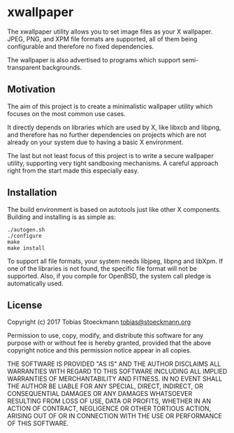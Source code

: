 # xwallpaper

The xwallpaper utility allows you to set image files as your X wallpaper.
JPEG, PNG, and XPM file formats are supported, all of them being configurable
and therefore no fixed dependencies.

The wallpaper is also advertised to programs which support semi-transparent
backgrounds.

## Motivation

The aim of this project is to create a minimalistic wallpaper utility which
focuses on the most common use cases.

It directly depends on libraries which are used by X, like libxcb and libpng,
and therefore has no further dependencies on projects which are not already on
your system due to having a basic X environment.

The last but not least focus of this project is to write a secure wallpaper
utility, supporting very tight sandboxing mechanisms. A careful approach right
from the start made this especially easy.

## Installation

The build environment is based on autotools just like other X components.
Building and installing is as simple as:

    ./autogen.sh
    ./configure
    make
    make install

To support all file formats, your system needs libjpeg, libpng and libXpm.
If one of the libraries is not found, the specific file format will not be
supported. Also, if you compile for OpenBSD, the system call pledge is
automatically used.

## License

Copyright (c) 2017 Tobias Stoeckmann <tobias@stoeckmann.org>

Permission to use, copy, modify, and distribute this software for any
purpose with or without fee is hereby granted, provided that the above
copyright notice and this permission notice appear in all copies.

THE SOFTWARE IS PROVIDED "AS IS" AND THE AUTHOR DISCLAIMS ALL WARRANTIES
WITH REGARD TO THIS SOFTWARE INCLUDING ALL IMPLIED WARRANTIES OF
MERCHANTABILITY AND FITNESS. IN NO EVENT SHALL THE AUTHOR BE LIABLE FOR
ANY SPECIAL, DIRECT, INDIRECT, OR CONSEQUENTIAL DAMAGES OR ANY DAMAGES
WHATSOEVER RESULTING FROM LOSS OF USE, DATA OR PROFITS, WHETHER IN AN
ACTION OF CONTRACT, NEGLIGENCE OR OTHER TORTIOUS ACTION, ARISING OUT OF
OR IN CONNECTION WITH THE USE OR PERFORMANCE OF THIS SOFTWARE.

